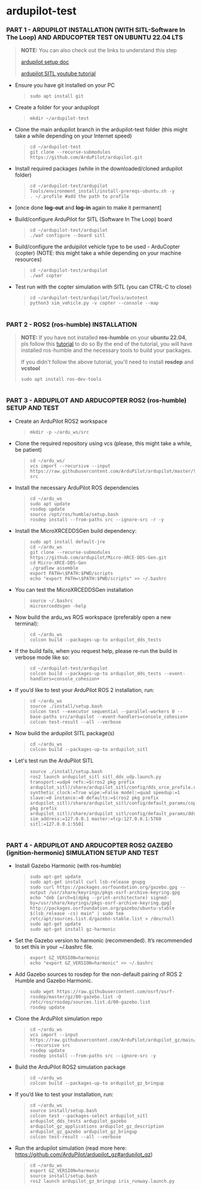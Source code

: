 # ardupilot-test


### PART 1 - ARDUPILOT INSTALLATION (WITH SITL-Software In The Loop) AND ARDUCOPTER TEST ON UBUNTU 22.04 LTS
> **NOTE:** You can also check out the links to understand this step
> 
> [ardupilot setup doc](https://ardupilot.org/dev/docs/building-setup-linux.html)
> 
> [ardupilot SITL youtube tutorial](https://www.youtube.com/watch?v=c1z6mSps2nI&list=PLucyk5x5RZwvFN5UylEavMfLrvtREwFEW)

- Ensure you have git installed on your PC
  > ``` shell
  > sudo apt install git
  > ```

- Create a folder for your ardupilopt
  > ``` shell
  > mkdir ~/ardupilot-test
  > ```

- Clone the main ardupilot branch in the ardupilot-test folder (this might take a while depending on your Internet speed)
  > ``` shell
  > cd ~/ardupilot-test
  > git clone --recurse-submodules https://github.com/ArduPilot/ardupilot.git
  > ```

- Install required packages (while in the downloaded/cloned ardupilot folder)
  > ``` shell
  > cd ~/ardupilot-test/ardupilot
  > Tools/environment_install/install-prereqs-ubuntu.sh -y
  > . ~/.profile #add the path to profile
  > ```

- [once done **log-out** and **log-in** again to make it permanent]

- Build/configure ArduPilot for SITL (Software In The Loop) board
  > ``` shell
  > cd ~/ardupilot-test/ardupilot
  > ./waf configure --board sitl
  > ```

- Build/configure the arduipilot vehicle type to be used - ArduCopter (copter) (NOTE: this might take a while depending on your machine resources)
  > ``` shell
  > cd ~/ardupilot-test/ardupilot
  > ./waf copter
  > ```

- Test run with the copter simulation with SITL (you can CTRL-C to close)
  > ``` shell
  > cd ~/ardupilot-test/ardupilot/Tools/autotest
  > python3 sim_vehicle.py -v copter --console --map
  > ```


#

### PART 2 - ROS2 (ros-humble) INSTALLATION

> **NOTE:**
> If you have not installed **ros-humble** on your **ubuntu 22.04**, pls follow this [tutorial](https://robocre8.gitbook.io/robocre8/tutorials/how-to-install-ros2-humble-desktop-on-pc-full-install) to do so
> By the end of the tutorial, you will have installed ros-humble and the necessary tools to build your packages.
>
> If you didn't follow the above tutorial, you'll need to install **rosdep** and **vcstool**
> ```shell
> sudo apt install ros-dev-tools
> ```

#

### PART 3 - ARDUPILOT AND ARDUCOPTER ROS2 (ros-humble) SETUP AND TEST

- Create an ArduPilot ROS2 workspace
  > ``` shell
  > mkdir -p ~/ardu_ws/src
  > ```

- Clone the required repository using vcs (please, this might take a while, be patient)
  > ``` shell
  > cd ~/ardu_ws/
  > vcs import --recursive --input  https://raw.githubusercontent.com/ArduPilot/ardupilot/master/Tools/ros2/ros2.repos src
  > ```

- Install the necessary ArduPilot ROS dependencies
  > ``` shell
  > cd ~/ardu_ws
  > sudo apt update
  > rosdep update
  > source /opt/ros/humble/setup.bash
  > rosdep install --from-paths src --ignore-src -r -y
  > ```

- Install the MicroXRCEDDSGen build dependency:
  > ``` shell
  > sudo apt install default-jre
  > cd ~/ardu_ws
  > git clone --recurse-submodules https://github.com/ardupilot/Micro-XRCE-DDS-Gen.git
  > cd Micro-XRCE-DDS-Gen
  > ./gradlew assemble
  > export PATH=\$PATH:$PWD/scripts
  > echo "export PATH=\$PATH:$PWD/scripts" >> ~/.bashrc
  > ```

- You can test the MicroXRCEDDSGen installation
  > ``` shell
  > source ~/.bashrc
  > microxrceddsgen -help
  > ```
  

- Now build the ardu_ws ROS workspace (preferably open a new terminal):
  > ``` shell
  > cd ~/ardu_ws
  > colcon build --packages-up-to ardupilot_dds_tests
  > ```

- If the build fails, when you request help, please re-run the build in verbose mode like so:
  > ``` shell
  > cd ~/ardupilot-test/ardupilot
  > colcon build --packages-up-to ardupilot_dds_tests --event-handlers=console_cohesion+
  > ```

- If you’d like to test your ArduPilot ROS 2 installation, run:
  > ``` shell
  > cd ~/ardu_ws
  > source ./install/setup.bash
  > colcon test --executor sequential --parallel-workers 0 --base-paths src/ardupilot --event-handlers=console_cohesion+
  > colcon test-result --all --verbose
  > ```

- Now build the ardupilot SITL package(s)
  > ``` shell
  > cd ~/ardu_ws
  > colcon build --packages-up-to ardupilot_sitl
  > ```

- Let's test run the ArduPilot SITL
  > ``` shell
  > source ./install/setup.bash
  > ros2 launch ardupilot_sitl sitl_dds_udp.launch.py transport:=udp4 refs:=$(ros2 pkg prefix ardupilot_sitl)/share/ardupilot_sitl/config/dds_xrce_profile.xml synthetic_clock:=True wipe:=False model:=quad speedup:=1 slave:=0 instance:=0 defaults:=$(ros2 pkg prefix ardupilot_sitl)/share/ardupilot_sitl/config/default_params/copter.parm,$(ros2 pkg prefix ardupilot_sitl)/share/ardupilot_sitl/config/default_params/dds_udp.parm sim_address:=127.0.0.1 master:=tcp:127.0.0.1:5760 sitl:=127.0.0.1:5501
  > ```
  
#

### PART 4 - ARDUPILOT AND ARDUCOPTER ROS2 GAZEBO (ignition-hermonic) SIMULATION SETUP AND TEST

- Install Gazebo Harmonic (with ros-humble)
  > ``` shell
  > sudo apt-get update
  > sudo apt-get install curl lsb-release gnupg
  > sudo curl https://packages.osrfoundation.org/gazebo.gpg --output /usr/share/keyrings/pkgs-osrf-archive-keyring.gpg
  > echo "deb [arch=$(dpkg --print-architecture) signed-by=/usr/share/keyrings/pkgs-osrf-archive-keyring.gpg] http://packages.osrfoundation.org/gazebo/ubuntu-stable $(lsb_release -cs) main" | sudo tee /etc/apt/sources.list.d/gazebo-stable.list > /dev/null
  > sudo apt-get update
  > sudo apt-get install gz-harmonic
  > ```

- Set the Gazebo version to harmonic (recommended). It’s recommended to set this in your ~/.bashrc file.
  > ``` shell
  > export GZ_VERSION=harmonic
  > echo "export GZ_VERSION=harmonic" >> ~/.bashrc
  > ```

- Add Gazebo sources to rosdep for the non-default pairing of ROS 2 Humble and Gazebo Harmonic.
  > ``` shell
  > sudo wget https://raw.githubusercontent.com/osrf/osrf-rosdep/master/gz/00-gazebo.list -O /etc/ros/rosdep/sources.list.d/00-gazebo.list
  > rosdep update
  > ```

- Clone the ArduPilot simulation repo
  > ``` shell
  > cd ~/ardu_ws
  > vcs import --input https://raw.githubusercontent.com/ArduPilot/ardupilot_gz/main/ros2_gz.repos --recursive src
  > rosdep update
  > rosdep install --from-paths src --ignore-src -y
  > ```

- Build the ArduPilot ROS2 simulation package
  > ``` shell
  > cd ~/ardu_ws
  > colcon build --packages-up-to ardupilot_gz_bringup
  > ```

- If you’d like to test your installation, run:
  > ``` shell
  > cd ~/ardu_ws
  > source install/setup.bash
  > colcon test --packages-select ardupilot_sitl ardupilot_dds_tests ardupilot_gazebo ardupilot_gz_applications ardupilot_gz_description ardupilot_gz_gazebo ardupilot_gz_bringup
  > colcon test-result --all --verbose
  > ```

- Run the ardupilot simulation (read more here: https://github.com/ArduPilot/ardupilot_gz#ardupilot_gz)
  > ``` shell
  > cd ~/ardu_ws
  > export GZ_VERSION=harmonic
  > source install/setup.bash
  > ros2 launch ardupilot_gz_bringup iris_runway.launch.py
  > ```
